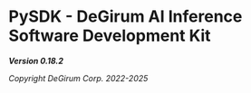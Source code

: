 # PySDK - DeGirum AI Inference Software Development Kit

***Version 0.18.2***

*Copyright DeGirum Corp. 2022-2025*

